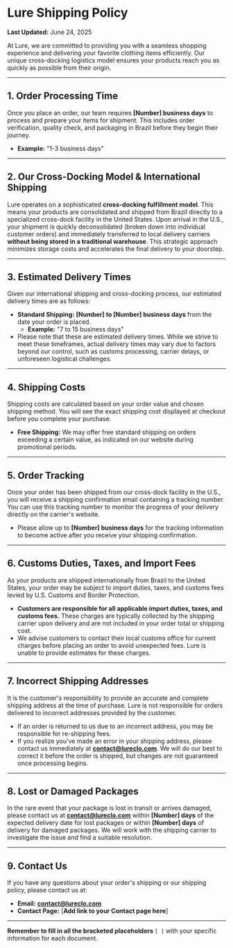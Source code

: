 # Lure Shipping Policy

**Last Updated:** June 24, 2025

At Lure, we are committed to providing you with a seamless shopping experience and delivering your favorite clothing items efficiently. Our unique cross-docking logistics model ensures your products reach you as quickly as possible from their origin.

---

## 1. Order Processing Time

Once you place an order, our team requires **[Number] business days** to process and prepare your items for shipment. This includes order verification, quality check, and packaging in Brazil before they begin their journey.

- **Example:** "1-3 business days"

---

## 2. Our Cross-Docking Model & International Shipping

Lure operates on a sophisticated **cross-docking fulfillment model**. This means your products are consolidated and shipped from Brazil directly to a specialized cross-dock facility in the United States. Upon arrival in the U.S., your shipment is quickly deconsolidated (broken down into individual customer orders) and immediately transferred to local delivery carriers **without being stored in a traditional warehouse**. This strategic approach minimizes storage costs and accelerates the final delivery to your doorstep.

---

## 3. Estimated Delivery Times

Given our international shipping and cross-docking process, our estimated delivery times are as follows:

- **Standard Shipping:** **[Number] to [Number] business days** from the date your order is placed.
    - **Example:** "7 to 15 business days"
- Please note that these are estimated delivery times. While we strive to meet these timeframes, actual delivery times may vary due to factors beyond our control, such as customs processing, carrier delays, or unforeseen logistical challenges.

---

## 4. Shipping Costs

Shipping costs are calculated based on your order value and chosen shipping method. You will see the exact shipping cost displayed at checkout before you complete your purchase.

- **Free Shipping:** We may offer free standard shipping on orders exceeding a certain value, as indicated on our website during promotional periods.

---

## 5. Order Tracking

Once your order has been shipped from our cross-dock facility in the U.S., you will receive a shipping confirmation email containing a tracking number. You can use this tracking number to monitor the progress of your delivery directly on the carrier's website.

- Please allow up to **[Number] business days** for the tracking information to become active after you receive your shipping confirmation.

---

## 6. Customs Duties, Taxes, and Import Fees

As your products are shipped internationally from Brazil to the United States, your order may be subject to import duties, taxes, and customs fees levied by U.S. Customs and Border Protection.

- **Customers are responsible for all applicable import duties, taxes, and customs fees.** These charges are typically collected by the shipping carrier upon delivery and are not included in your order total or shipping cost.
- We advise customers to contact their local customs office for current charges before placing an order to avoid unexpected fees. Lure is unable to provide estimates for these charges.

---

## 7. Incorrect Shipping Addresses

It is the customer's responsibility to provide an accurate and complete shipping address at the time of purchase. Lure is not responsible for orders delivered to incorrect addresses provided by the customer.

- If an order is returned to us due to an incorrect address, you may be responsible for re-shipping fees.
- If you realize you've made an error in your shipping address, please contact us immediately at **contact@lureclo.com**. We will do our best to correct it before the order is shipped, but changes are not guaranteed once processing begins.

---

## 8. Lost or Damaged Packages

In the rare event that your package is lost in transit or arrives damaged, please contact us at **contact@lureclo.com** within **[Number] days** of the expected delivery date for lost packages or within **[Number] days** of delivery for damaged packages. We will work with the shipping carrier to investigate the issue and find a suitable resolution.

---

## 9. Contact Us

If you have any questions about your order's shipping or our shipping policy, please contact us at:

- **Email:** **contact@lureclo.com**
- **Contact Page:** [**Add link to your Contact page here**]

---

**Remember to fill in all the bracketed placeholders** `[ ]` with your specific information for each document. 